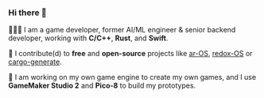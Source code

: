 ### Hi there 👋

🧑🏻‍💻 I am a game developer, former AI/ML engineer & senior backend developer, working with **C/C++**, **Rust**, and **Swift**.

🤝 I contribute(d) to **free** and **open-source** projects like [ar-OS](https://github.com/ar-OS), [redox-OS](https://gitlab.redox-os.org/redox-os/redox/) or [cargo-generate](https://github.com/ashleygwilliams/cargo-generate/).

👾 I am working on my own game engine to create my own games, and I use **GameMaker Studio 2** and **Pico-8** to build my prototypes. 
